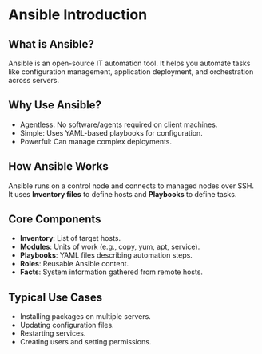
# Ansible Introduction

## What is Ansible?

Ansible is an open-source IT automation tool. It helps you automate tasks like configuration management, application deployment, and orchestration across servers.

## Why Use Ansible?

- Agentless: No software/agents required on client machines.
- Simple: Uses YAML-based playbooks for configuration.
- Powerful: Can manage complex deployments.

## How Ansible Works

Ansible runs on a control node and connects to managed nodes over SSH. It uses **Inventory files** to define hosts and **Playbooks** to define tasks.

## Core Components

- **Inventory**: List of target hosts.
- **Modules**: Units of work (e.g., copy, yum, apt, service).
- **Playbooks**: YAML files describing automation steps.
- **Roles**: Reusable Ansible content.
- **Facts**: System information gathered from remote hosts.

## Typical Use Cases

- Installing packages on multiple servers.
- Updating configuration files.
- Restarting services.
- Creating users and setting permissions.
